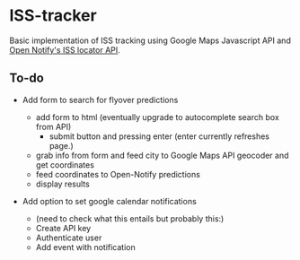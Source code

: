 # ISS-tracker
Basic implementation of ISS tracking using Google Maps Javascript API and [Open Notify's ISS locator API](http://open-notify.org/Open-Notify-API/ISS-Location-Now/).

## To-do

* Add form to search for flyover predictions
	* add form to html (eventually upgrade to autocomplete search box from API)
		* submit button and pressing enter (enter currently refreshes page.)
	* grab info from form and feed city to Google Maps API geocoder and get coordinates
	* feed coordinates to Open-Notify predictions
	* display results

* Add option to set google calendar notifications
	* (need to check what this entails but probably this:)
	* Create API key
	* Authenticate user
	* Add event with notification
